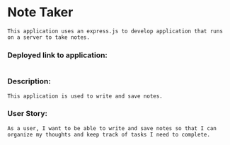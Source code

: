 # Note Taker 
```
This application uses an express.js to develop application that runs on a server to take notes.
```

 ### Deployed link to application:
```

```

### Description:
```
This application is used to write and save notes. 
```



### User Story:

```
As a user, I want to be able to write and save notes so that I can organize my thoughts and keep track of tasks I need to complete.
```